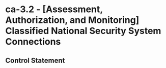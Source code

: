 # ca-3.2 - \[Assessment, Authorization, and Monitoring\] Classified National Security System Connections

## Control Statement
